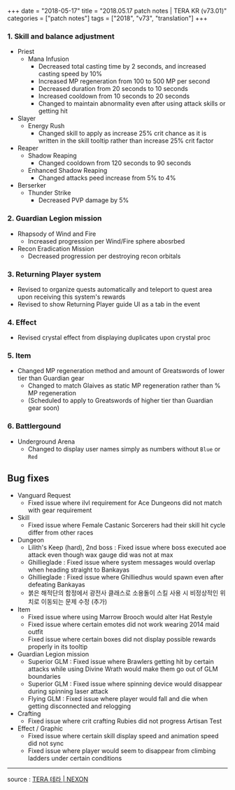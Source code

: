 +++
date = "2018-05-17"
title = "2018.05.17 patch notes | TERA KR (v73.01)"
categories = ["patch notes"]
tags = ["2018", "v73", "translation"]
+++

### 1. Skill and balance adjustment
- Priest
  - Mana Infusion
    - Decreased total casting time by 2 seconds, and increased casting speed by 10%
    - Increased MP regeneration from 100 to 500 MP per second
    - Decreased duration from 20 seconds to 10 seconds
    - Increased cooldown from 10 seconds to 20 seconds
    - Changed to maintain abnormality even after using attack skills or getting hit
- Slayer
  - Energy Rush
    - Changed skill to apply as increase 25% crit chance as it is written in the skill tooltip rather than increase 25% crit factor
- Reaper
  - Shadow Reaping
    - Changed cooldown from 120 seconds to 90 seconds
  - Enhanced Shadow Reaping
    - Changed attacks peed increase from 5% to 4%
- Berserker
  - Thunder Strike
    - Decreased PVP damage by 5%

### 2. Guardian Legion mission
- Rhapsody of Wind and Fire
  - Increased progression per Wind/Fire sphere abosrbed
- Recon Eradication Mission
  - Decreased progression per destroying recon orbitals

### 3. Returning Player system
- Revised to organize quests automatically and teleport to quest area upon receiving this system's rewards
- Revised to show Returning Player guide UI as a tab in the event

### 4. Effect
- Revised crystal effect from displaying duplicates upon crystal proc

### 5. Item
- Changed MP regeneration method and amount of Greatswords of lower tier than Guardian gear
  - Changed to match Glaives as static MP regeneration rather than % MP regeneration
  - (Scheduled to apply to Greatswords of higher tier than Guardian gear soon)

### 6. Battlergound
- Underground Arena
  - Changed to display user names simply as numbers without `Blue` or `Red`

## Bug fixes

- Vanguard Request
  - Fixed issue where ilvl requirement for Ace Dungeons did not match with gear requirement
- Skill
  - Fixed issue where Female Castanic Sorcerers had their skill hit cycle differ from other races
- Dungeon
  - Lilith's Keep (hard), 2nd boss : Fixed issue where boss executed aoe attack even though wax gauge did was not at max
  - Ghillieglade : Fixed issue where system messages would overlap when heading straight to Bankayas
  - Ghillieglade : Fixed issue where Ghilliedhus would spawn even after defeating Bankayas
  - 붉은 해적단의 함정에서 광전사 클래스로 소용돌이 스킬 사용 시 비정상적인 위치로 이동되는 문제 수정 (추가)
- Item
  - Fixed issue where using Marrow Brooch would alter Hat Restyle
  - Fixed issue where certain emotes did not work wearing 2014 maid outfit
  - Fixed issue where certain boxes did not display possible rewards properly in its tooltip
- Guardian Legion mission
  - Superior GLM : Fixed issue where Brawlers getting hit by certain attacks while using Divine Wrath would make them go out of GLM boundaries
  - Superior GLM : Fixed issue where spinning device would disappear during spinning laser attack
  - Flying GLM : Fixed issue where player would fall and die when getting disconnected and relogging
- Crafting
  - Fixed issue where crit crafting Rubies did not progress Artisan Test
- Effect / Graphic
  - Fixed issue where certain skill display speed and animation speed did not sync
  - Fixed issue where player would seem to disappear from climbing ladders under certain conditions

----

source : [TERA 테라 | NEXON](http://tera.nexon.com/news/update/view.aspx?n4articlesn=333)
